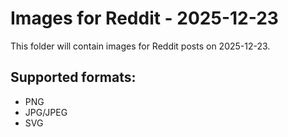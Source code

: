 # Images for Reddit - 2025-12-23

This folder will contain images for Reddit posts on 2025-12-23.

## Supported formats:
- PNG
- JPG/JPEG
- SVG
